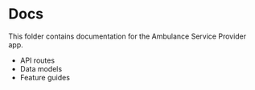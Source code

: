 # Docs

This folder contains documentation for the Ambulance Service Provider app.

- API routes
- Data models
- Feature guides
